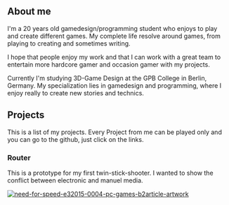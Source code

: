 ## About me
I'm a 20 years old gamedesign/programming student who enjoys to play and create different games. My complete life resolve around games, from playing to creating and sometimes writing.

I hope that people enjoy my work and that I can work with a great team to entertain more hardcore gamer and occasion gamer with my projects.

Currently I'm studying 3D-Game Design at the GPB College in Berlin, Germany. My specialization lies in gamedesign and programming, where I enjoy really to create new stories and technics.

## Projects

This is a list of my projects.
Every Project from me can be played only and you can go to the github, just click on the links.

### Router
This is a prototype for my first twin-stick-shooter. I wanted to show the conflict between electronic and manuel media.

<a href="https://ibb.co/JBBRm2h"><img src="https://i.ibb.co/JBBRm2h/need-for-speed-e32015-0004-pc-games-b2article-artwork.jpg" alt="need-for-speed-e32015-0004-pc-games-b2article-artwork" border="0"></a>
